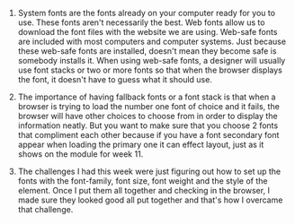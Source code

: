 1) System fonts are the fonts already on your computer ready for you to use. These fonts aren't necessarily the best. Web fonts allow us to download the font files with the website we are using. Web-safe fonts are included with most computers and computer systems. Just because these web-safe fonts are installed, doesn't mean they become safe is somebody installs it. When using web-safe fonts, a designer will usually use font stacks or two or more fonts so that when the browser displays the font, it doesn't have to guess what it should use.

2) The importance of having fallback fonts or a font stack is that when a browser is trying to load the number one font of choice and it fails, the browser will have other choices to choose from in order to display the information neatly. But you want to make sure that you choose 2 fonts that compliment each other because if you have a font secondary font appear when loading the primary one it can effect layout, just as it shows on the module for week 11.

3) The challenges I had this week were just figuring out how to set up the fonts with the font-family, font size, font weight and the style of the element. Once I put them all together and checking in the browser, I made sure they looked good all put together and that's how I overcame that challenge.  
